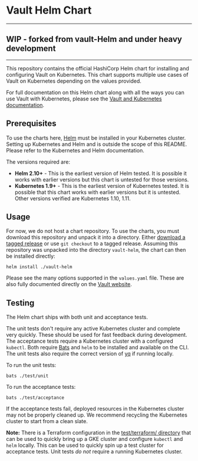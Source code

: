 # Vault Helm Chart

------
## WIP - forked from vault-Helm and under heavy development
------

This repository contains the official HashiCorp Helm chart for installing
and configuring Vault on Kubernetes. This chart supports multiple use
cases of Vault on Kubernetes depending on the values provided.

For full documentation on this Helm chart along with all the ways you can
use Vault with Kubernetes, please see the
[Vault and Kubernetes documentation](https://www.vault.io/docs/platform/k8s/index.html).

## Prerequisites

To use the charts here, [Helm](https://helm.sh/) must be installed in your
Kubernetes cluster. Setting up Kubernetes and Helm and is outside the scope
of this README. Please refer to the Kubernetes and Helm documentation.

The versions required are:

  * **Helm 2.10+** - This is the earliest version of Helm tested. It is possible
    it works with earlier versions but this chart is untested for those versions.
  * **Kubernetes 1.9+** - This is the earliest version of Kubernetes tested.
    It is possible that this chart works with earlier versions but it is
    untested. Other versions verified are Kubernetes 1.10, 1.11.

## Usage

For now, we do not host a chart repository. To use the charts, you must
download this repository and unpack it into a directory. Either
[download a tagged release](https://github.com/hashicorp/vault-helm/releases) or
use `git checkout` to a tagged release.
Assuming this repository was unpacked into the directory `vault-helm`, the chart can
then be installed directly:

    helm install ./vault-helm

Please see the many options supported in the `values.yaml`
file. These are also fully documented directly on the
[Vault website](https://www.vault.io/docs/platform/k8s/helm.html).

## Testing

The Helm chart ships with both unit and acceptance tests.

The unit tests don't require any active Kubernetes cluster and complete
very quickly. These should be used for fast feedback during development.
The acceptance tests require a Kubernetes cluster with a configured `kubectl`.
Both require [Bats](https://github.com/bats-core/bats-core) and `helm` to be
installed and available on the CLI. The unit tests also require the correct
version of [yq](https://pypi.org/project/yq/) if running locally.

To run the unit tests:

    bats ./test/unit

To run the acceptance tests:

    bats ./test/acceptance

If the acceptance tests fail, deployed resources in the Kubernetes cluster
may not be properly cleaned up. We recommend recycling the Kubernetes cluster to
start from a clean slate.

**Note:** There is a Terraform configuration in the
[test/terraform/ directory](https://github.com/hashicorp/vault-helm/tree/master/test/terraform)
that can be used to quickly bring up a GKE cluster and configure
`kubectl` and `helm` locally. This can be used to quickly spin up a test
cluster for acceptance tests. Unit tests _do not_ require a running Kubernetes
cluster.
